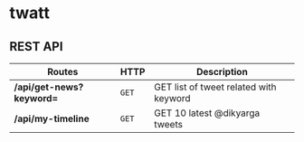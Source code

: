 # twatt

## REST API

Routes | HTTP | Description
--- | --- | ---
**/api/get-news?keyword=** | `GET` | GET list of tweet related with keyword
**/api/my-timeline** | `GET` | GET 10 latest @dikyarga tweets 
